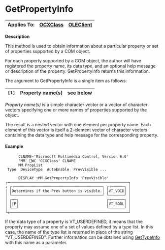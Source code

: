 




<h1 class="heading"><span class="name">GetPropertyInfo</span></h1>

| Applies To: | [OCXClass](./ocxclass.md) | [OLEClient](./oleclient.md) |
| --- | --- | ---  |


**Description**


This method is used to obtain information about a particular property or set of properties supported by a COM object.



For each property supported by a COM object, the author will have registered the property name, its data type, and an optional help message or description of the property. GetPropertyInfo returns this information.



The argument to GetPropertyInfo is a single item as follows:


| `[1]` | Property name(s) | see below |
| --- | --- | ---  |


*Property name(s)* is a simple character vector or a vector of character vectors specifying one or more names of properties supported by the object.



The result is a nested vector with one element per property name. Each element of this vector is itself a 2-element vector of character vectors containing the data type and help message for the corresponding property.

#### Example
```apl
      CLNAME←'Microsoft Multimedia Control, Version 6.0'
      'MM' ⎕WC 'OCXClass' CLNAME
      MM.PropList
 Type  DeviceType  AutoEnable  PrevVisible ...

      DISPLAY ↑MM.GetPropertyInfo 'PrevVisible'
┌→──────────────────────────────────────────────────────┐
↓ ┌→────────────────────────────────────────┐ ┌→──────┐ │
│ │Determines if the Prev button is visible.│ │VT_VOID│ │
│ └─────────────────────────────────────────┘ └───────┘ │
│ ┌→─┐                                        ┌→──────┐ │
│ │⌈P│                                        │VT_BOOL│ │
│ └──┘                                        └───────┘ │
└∊──────────────────────────────────────────────────────┘
```


If the data type of a property is VT_USERDEFINED, it means that the property may assume one of a set of values defined by a type list. In this case, the name of the type list is returned in place of the string "VT_USERDEFINED". Further information can be obtained using [GetTypeInfo](gettypeinfo.md) with this name as a parameter.


